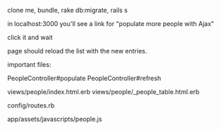 clone me, bundle, rake db:migrate, rails s

in localhost:3000 you'll see a link for "populate more people with Ajax"

click it and wait

page should reload the list with the new entries.

important files: 

PeopleController#populate
PeopleController#refresh

views/people/index.html.erb
views/people/_people_table.html.erb

config/routes.rb

app/assets/javascripts/people.js
